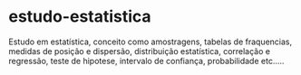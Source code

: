 # estudo-estatistica
Estudo em estatística, conceito como amostragens, tabelas de fraquencias, medidas de posição e dispersão, distribuição estatística, correlação e regressão, teste de hipotese, intervalo de confiança, probabilidade etc.....
